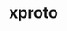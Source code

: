 ---
title: "xproto"
layout: cache
categories: [package, develop-2024-05-26]
meta: {"versions": ["7.0.31"], "compilers": ["gcc@=10.2.1", "gcc@=11.1.0", "gcc@=11.4.0", "gcc@=9.4.0"], "oss": ["centos7", "ubuntu20.04", "ubuntu22.04"], "platforms": ["linux"], "targets": ["neoverse_v1", "ppc64le", "x86_64_v3"], "stacks": ["data-vis-sdk", "developer-tools-manylinux2014", "e4s", "e4s-neoverse_v1", "e4s-power", "e4s-rocm-external", "root"], "num_specs": 5, "num_specs_by_stack": {"root": 5, "developer-tools-manylinux2014": 1, "e4s-power": 1, "data-vis-sdk": 1, "e4s-neoverse_v1": 1, "e4s": 1, "e4s-rocm-external": 1}}
spec_details: [{"hash": "tqkzvehxuuvpw732nfwbothz6s3bbhek", "compiler": "gcc@=10.2.1", "versions": ["7.0.31"], "os": "centos7", "platform": "linux", "target": "x86_64_v3", "variants": ["build_system=autotools"], "stacks": ["root", "developer-tools-manylinux2014"], "size": "-", "tarball": "https://binaries.spack.io/releases/develop-2024-05-26/build_cache/linux-centos7-x86_64_v3/gcc-10.2.1/xproto-7.0.31/linux-centos7-x86_64_v3-gcc-10.2.1-xproto-7.0.31-tqkzvehxuuvpw732nfwbothz6s3bbhek.spack"}, {"hash": "na4fg33c2ztuyrdbla5z7vkckqorzpnx", "compiler": "gcc@=9.4.0", "versions": ["7.0.31"], "os": "ubuntu20.04", "platform": "linux", "target": "ppc64le", "variants": ["build_system=autotools"], "stacks": ["root", "e4s-power"], "size": "-", "tarball": "https://binaries.spack.io/releases/develop-2024-05-26/build_cache/linux-ubuntu20.04-ppc64le/gcc-9.4.0/xproto-7.0.31/linux-ubuntu20.04-ppc64le-gcc-9.4.0-xproto-7.0.31-na4fg33c2ztuyrdbla5z7vkckqorzpnx.spack"}, {"hash": "axgwg6l7pl3fzlmzppfrmo2afowowezf", "compiler": "gcc@=11.1.0", "versions": ["7.0.31"], "os": "ubuntu20.04", "platform": "linux", "target": "x86_64_v3", "variants": ["build_system=autotools"], "stacks": ["data-vis-sdk", "root"], "size": "-", "tarball": "https://binaries.spack.io/releases/develop-2024-05-26/build_cache/linux-ubuntu20.04-x86_64_v3/gcc-11.1.0/xproto-7.0.31/linux-ubuntu20.04-x86_64_v3-gcc-11.1.0-xproto-7.0.31-axgwg6l7pl3fzlmzppfrmo2afowowezf.spack"}, {"hash": "nglxui4r332stludtw3ytishmwi3hyw5", "compiler": "gcc@=11.4.0", "versions": ["7.0.31"], "os": "ubuntu22.04", "platform": "linux", "target": "neoverse_v1", "variants": ["build_system=autotools"], "stacks": ["e4s-neoverse_v1", "root"], "size": "-", "tarball": "https://binaries.spack.io/releases/develop-2024-05-26/build_cache/linux-ubuntu22.04-neoverse_v1/gcc-11.4.0/xproto-7.0.31/linux-ubuntu22.04-neoverse_v1-gcc-11.4.0-xproto-7.0.31-nglxui4r332stludtw3ytishmwi3hyw5.spack"}, {"hash": "5hantu65fplprpaldjvveymv566o7tf6", "compiler": "gcc@=11.4.0", "versions": ["7.0.31"], "os": "ubuntu22.04", "platform": "linux", "target": "x86_64_v3", "variants": ["build_system=autotools"], "stacks": ["e4s", "root", "e4s-rocm-external"], "size": "-", "tarball": "https://binaries.spack.io/releases/develop-2024-05-26/build_cache/linux-ubuntu22.04-x86_64_v3/gcc-11.4.0/xproto-7.0.31/linux-ubuntu22.04-x86_64_v3-gcc-11.4.0-xproto-7.0.31-5hantu65fplprpaldjvveymv566o7tf6.spack"}]
---